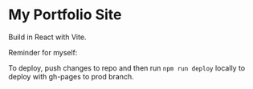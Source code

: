 # My Portfolio Site

Build in React with Vite.

Reminder for myself:

To deploy, push changes to repo and then run `npm run deploy` locally to deploy with gh-pages to prod branch.
